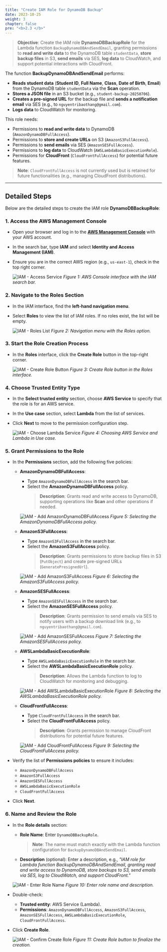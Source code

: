 ```yaml
---
title: "Create IAM Role for DynamoDB Backup"
date: 2023-10-25
weight: 3
chapter: false
pre: "<b>2.3 </b>"
---
```


> **Objective**: Create the IAM role **DynamoDBBackupRole** for the Lambda function `BackupDynamoDBAndSendEmail`, granting permissions to **read and write data** to the DynamoDB table `studentData`, **store backup files** in S3, **send emails** via SES, **log data** to CloudWatch, and support potential interactions with CloudFront.

The function **BackupDynamoDBAndSendEmail** performs:  
- **Reads student data** (**Student ID**, **Full Name**, **Class**, **Date of Birth**, **Email**) from the DynamoDB table `studentData` via the **Scan** operation.  
- **Stores a JSON file** in an S3 bucket (e.g., `student-backup-20250706`).  
- **Creates a pre-signed URL** for the backup file and **sends a notification email** via SES (e.g., to `nguyentribaothang@gmail.com`).  
- **Logs data** to CloudWatch for monitoring.

This role needs:  
- Permissions to **read and write data** to DynamoDB (`AmazonDynamoDBFullAccess`).  
- Permissions to **store and create URLs** on S3 (`AmazonS3FullAccess`).  
- Permissions to **send emails** via SES (`AmazonSESFullAccess`).  
- Permissions to **log data** to CloudWatch (`AWSLambdaBasicExecutionRole`).  
- Permissions for **CloudFront** (`CloudFrontFullAccess`) for potential future features.

> **Note**: `CloudFrontFullAccess` is not currently used but is retained for future functionalities (e.g., managing CloudFront distributions).

---

## Detailed Steps

Below are the detailed steps to create the IAM role **DynamoDBBackupRole**:

### 1. Access the AWS Management Console
- Open your browser and log in to the **[AWS Management Console](https://console.aws.amazon.com)** with your AWS account.
- In the search bar, type **IAM** and select **Identity and Access Management (IAM)**.
- Ensure you are in the correct AWS region (e.g., `us-east-1`), check in the top right corner.

  ![IAM - Access Service](/images/1-iam-role/dynamodb-backup/iam-role-dynamodb-backup-01.png)
  *Figure 1: AWS Console interface with the IAM search bar.*

### 2. Navigate to the Roles Section
- In the IAM interface, find the **left-hand navigation menu**.
- Select **Roles** to view the list of IAM roles. If no roles exist, the list will be empty.

  ![IAM - Roles List](/images/1-iam-role/dynamodb-backup/iam-role-dynamodb-backup-02.png)
  *Figure 2: Navigation menu with the Roles option.*

### 3. Start the Role Creation Process
- In the **Roles** interface, click the **Create Role** button in the top-right corner.

  ![IAM - Create Role Button](/images/1-iam-role/dynamodb-backup/iam-role-dynamodb-backup-03.png)
  *Figure 3: Create Role button in the Roles interface.*

### 4. Choose Trusted Entity Type
- In the **Select trusted entity** section, choose **AWS Service** to specify that the role is for an AWS service.
- In the **Use case** section, select **Lambda** from the list of services.
- Click **Next** to move to the permission configuration step.

  ![IAM - Choose Lambda Service](/images/1-iam-role/dynamodb-backup/iam-role-dynamodb-backup-04.png)
  *Figure 4: Choosing AWS Service and Lambda in Use case.*

### 5. Grant Permissions to the Role
- In the **Permissions** section, add the following five policies:
  - **AmazonDynamoDBFullAccess**:
    - Type `AmazonDynamoDBFullAccess` in the search bar.
    - Select the **AmazonDynamoDBFullAccess** policy.  
      > **Description**: Grants read and write access to DynamoDB, supporting operations like **Scan** and other operations if needed.

    ![IAM - Add AmazonDynamoDBFullAccess](/images/1-iam-role/dynamodb-backup/iam-role-dynamodb-backup-05.png)
    *Figure 5: Selecting the AmazonDynamoDBFullAccess policy.*

  - **AmazonS3FullAccess**:
    - Type `AmazonS3FullAccess` in the search bar.
    - Select the **AmazonS3FullAccess** policy.  
      > **Description**: Grants permissions to store backup files in S3 (`PutObject`) and create pre-signed URLs (`GeneratePresignedUrl`).

    ![IAM - Add AmazonS3FullAccess](/images/1-iam-role/dynamodb-backup/iam-role-dynamodb-backup-06.png)
    *Figure 6: Selecting the AmazonS3FullAccess policy.*

  - **AmazonSESFullAccess**:
    - Type `AmazonSESFullAccess` in the search bar.
    - Select the **AmazonSESFullAccess** policy.  
      > **Description**: Grants permission to send emails via SES to notify users with a backup download link (e.g., to `nguyentribaothang@gmail.com`).

    ![IAM - Add AmazonSESFullAccess](/images/1-iam-role/dynamodb-backup/iam-role-dynamodb-backup-07.png)
    *Figure 7: Selecting the AmazonSESFullAccess policy.*

  - **AWSLambdaBasicExecutionRole**:
    - Type `AWSLambdaBasicExecutionRole` in the search bar.
    - Select the **AWSLambdaBasicExecutionRole** policy.  
      > **Description**: Allows the Lambda function to log to CloudWatch for monitoring and debugging.

    ![IAM - Add AWSLambdaBasicExecutionRole](/images/1-iam-role/dynamodb-backup/iam-role-dynamodb-backup-08.png)
    *Figure 8: Selecting the AWSLambdaBasicExecutionRole policy.*

  - **CloudFrontFullAccess**:
    - Type `CloudFrontFullAccess` in the search bar.
    - Select the **CloudFrontFullAccess** policy.  
      > **Description**: Grants permission to manage CloudFront distributions for potential future features.

    ![IAM - Add CloudFrontFullAccess](/images/1-iam-role/dynamodb-backup/iam-role-dynamodb-backup-09.png)
    *Figure 9: Selecting the CloudFrontFullAccess policy.*

- Verify the list of **Permissions policies** to ensure it includes:  
  - `AmazonDynamoDBFullAccess`  
  - `AmazonS3FullAccess`  
  - `AmazonSESFullAccess`  
  - `AWSLambdaBasicExecutionRole`  
  - `CloudFrontFullAccess`  
- Click **Next**.

### 6. Name and Review the Role
- In the **Role details** section:
  - **Role Name**: Enter `DynamoDBBackupRole`.  
    > **Note**: The name must match exactly with the Lambda function configuration for `BackupDynamoDBAndSendEmail`.
  - **Description** (optional): Enter a description, e.g., _"IAM role for Lambda function BackupDynamoDBAndSendEmail, granting read and write access to DynamoDB, store backups to S3, send emails via SES, log to CloudWatch, and support CloudFront."_

  ![IAM - Enter Role Name](/images/1-iam-role/dynamodb-backup/iam-role-dynamodb-backup-10.png)
  *Figure 10: Enter role name and description.*

- Double-check:
  - **Trusted entity**: AWS Service (Lambda).
  - **Permissions**: `AmazonDynamoDBFullAccess`, `AmazonS3FullAccess`, `AmazonSESFullAccess`, `AWSLambdaBasicExecutionRole`, `CloudFrontFullAccess`.
- Click **Create Role**.

  ![IAM - Confirm Create Role](/images/1-iam-role/dynamodb-backup/iam-role-dynamodb-backup-11.png)
  *Figure 11: Create Role button to finalize the creation.*

###
